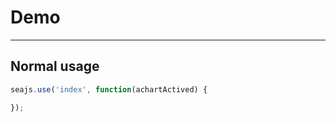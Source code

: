 # Demo

---

## Normal usage

````javascript
seajs.use('index', function(achartActived) {

});
````
